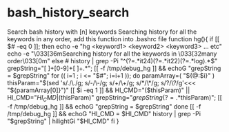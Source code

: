 # bash_history_search
Search bash history with [n] keywords
Searching history for all the keywords in any order, add this function into .bashrc file
function hg(){ 
    if [[ $# -eq 0 ]]; then
        echo -e "hg <keyword1> <keyword2> <keyword3> ... etc"
        echo -e "\033[36mSearching history for all the keywords in \033[32many order\033[0m"
    else # history | grep -Pi "^(?=.*it24)(?=.*it22)(?=.*log).*$"
        grepString="[ ]+[0-9]+[ ]+.*"; [[ -f /tmp/debug_hg ]] && echoG "grepString = $grepString"
        for (( i=1 ; i <= "$#"; i=i+1 )); do
            paramArray=( "${@:$i}" )                
            thisParam="$(sed 's/\./\\\./g; s/\-/\\\-/g; s/\+/\\+/g; s/\*/\\\*/g; s/\?/\\\?/g'<<< "${paramArray[0]}")"
            [[ $i -eq 1 ]] && HI_CMD="($thisParam)" || HI_CMD="$HI_CMD|($thisParam)"
            grepString="${grepString}(?=.*$thisParam)"; [[ -f /tmp/debug_hg ]] && echoG "grepString = $grepString"
        done
        [[ -f /tmp/debug_hg ]] && echoG "HI_CMD = $HI_CMD"
        history | grep -Pi "$grepString" | hilightGi "$HI_CMD"
    fi
}
